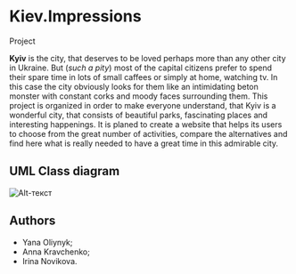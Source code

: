 # Kiev.Impressions
Project

**Kyiv** is the city, that deserves to be loved perhaps more than any other city in Ukraine. But (*such a pity*) most of the capital citizens prefer to spend their spare time in lots of small caffees or simply at home, watching tv. In this case the city obviously looks for them like an intimidating beton monster with constant corks and moody faces surrounding them.
This project is organized in order to make everyone understand, that Kyiv is a wonderful city, that consists of beautiful parks, fascinating places and interesting happenings.
It is planed to create a website that helps its users to choose from the great number of activities, compare the alternatives and find here what is really needed to have a great time in this admirable city.


UML Class diagram
---------------------------------------------------

![Alt-текст](https://pp.vk.me/c622527/v622527609/2f2c1/Vm0kFBZyZ50.jpg "UML Class diagram")

Authors
------------------------------------------------------
* Yana Oliynyk;
* Anna Kravchenko;
* Irina Novikova.
